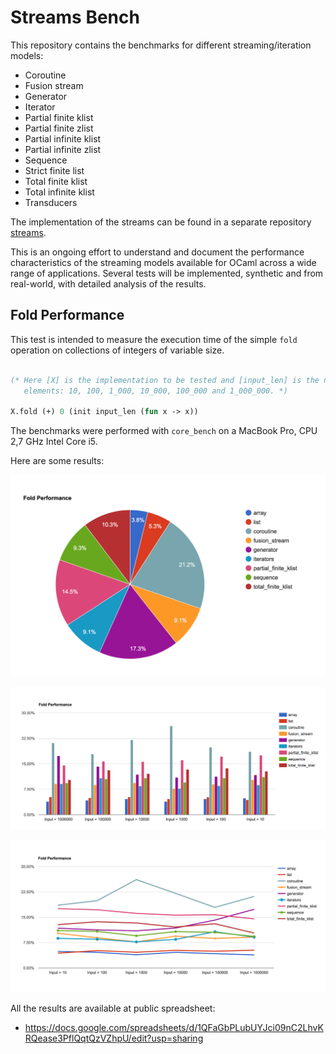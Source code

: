 # Streams Bench

This repository contains the benchmarks for different streaming/iteration models:

- Coroutine
- Fusion stream
- Generator
- Iterator
- Partial finite klist
- Partial finite zlist
- Partial infinite klist
- Partial infinite zlist
- Sequence
- Strict finite list
- Total finite klist
- Total infinite klist
- Transducers

The implementation of the streams can be found in a separate repository [streams](https://github.com/rizo/streams).

This is an ongoing effort to understand and document the performance characteristics of the streaming models available for OCaml across a wide range of applications. Several tests will be implemented, synthetic and from real-world, with detailed analysis of the results.


## Fold Performance

This test is intended to measure the execution time of the simple `fold` operation on collections of integers of variable size.

```ocaml

(* Here [X] is the implementation to be tested and [input_len] is the number of
   elements: 10, 100, 1_000, 10_000, 100_000 and 1_000_000. *)

X.fold (+) 0 (init input_len (fun x -> x))
```

The benchmarks were performed with `core_bench` on a MacBook Pro, CPU 2,7 GHz Intel Core i5.

Here are some results:

![bench-fold-pie](results/bench-fold-pie.png)

![bench-fold-bars](results/bench-fold-bars.png)

![bench-fold-lines](results/bench-fold-lines.png)


All the results are available at public spreadsheet:

- <https://docs.google.com/spreadsheets/d/1QFaGbPLubUYJci09nC2LhvKRQease3PflQqtQzVZhpU/edit?usp=sharing>


